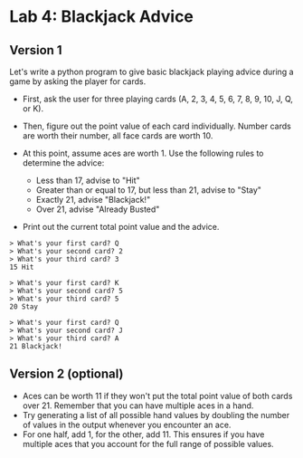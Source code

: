 # Lab 4: Blackjack Advice

## Version 1

Let's write a python program to give basic blackjack playing advice during a game by asking the player for cards.

- First, ask the user for three playing cards (A, 2, 3, 4, 5, 6, 7, 8, 9, 10, J, Q, or K).
- Then, figure out the point value of each card individually. Number cards are worth their number, all face cards are worth 10.
- At this point, assume aces are worth 1. Use the following rules to determine the advice:

  - Less than 17, advise to "Hit"
  - Greater than or equal to 17, but less than 21, advise to "Stay"
  - Exactly 21, advise "Blackjack!"
  - Over 21, advise "Already Busted"

- Print out the current total point value and the advice.

```log
> What's your first card? Q
> What's your second card? 2
> What's your third card? 3
15 Hit
```

```log
> What's your first card? K
> What's your second card? 5
> What's your third card? 5
20 Stay
```

```log
> What's your first card? Q
> What's your second card? J
> What's your third card? A
21 Blackjack!
```

## Version 2 (optional)

- Aces can be worth 11 if they won't put the total point value of both cards over 21. Remember that you can have multiple aces in a hand.
- Try generating a list of all possible hand values by doubling the number of values in the output whenever you encounter an ace.
- For one half, add 1, for the other, add 11. This ensures if you have multiple aces that you account for the full range of possible values.
